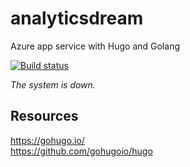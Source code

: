 # analyticsdream
Azure app service with Hugo and Golang

[![Build status](https://ci.appveyor.com/api/projects/status/bd3j8gphdtoy09r1?svg=true)](https://ci.appveyor.com/project/asears/analyticsdream)

*The system is down.*

## Resources
https://gohugo.io/  
https://github.com/gohugoio/hugo  
